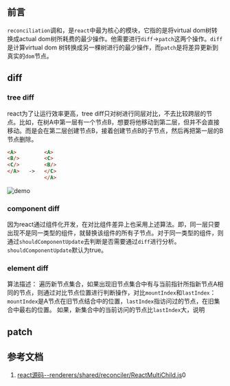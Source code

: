 ## 前言
`reconciliation`调和，是`react`中最为核心的模块，它指的是将virtual dom树转换成actual dom树所耗费的最少操作。他需要进行`diff`->`patch`这两个操作。`diff`是计算virtual dom 树转换成另一棵树进行的最少操作，而`patch`是将差异更新到真实的`dom`节点。
## diff
### tree diff
react为了让运行效率更高，tree diff只对树进行同层对比，不去比较跨层的节点。比如，在树A中第一层有一个节点B，想要将他移动到第二层，但并不会直接移动。而是会在第二层创建节点B，接着创建节点B的子节点，然后再把第一层的B节点删除。

```html
<A>         <A>
<B/>        <C>
<C/>        <B/>
</A>   ->   </C>
            </A>
```

![demo](https://upload-images.jianshu.io/upload_images/5518628-d60043dbeddfce8b.png?imageMogr2/auto-orient/strip%7CimageView2/2/w/504/format/webp)
### component diff
因为react通过组件化开发，在对比组件差异上也采用上述算法。即，同一层只要出现不是同一类型的组件，就替换该组件的所有子节点。对于同一类型的组件，则通过`shouldComponentUpdate`去判断是否需要通过`diff`进行分析。`shouldComponentUpdate`默认为true。
### element diff
算法描述：
遍历新节点集合，如果出现旧节点集合中有与当前指针所指新节点A相同的节点，则通过对比节点位置进行判断操作，对比`mountIndex`和`lastIndex`：
`mountIndex`是A节点在旧节点结合中的位置，`lastIndex`指访问过的节点，在旧集合中最右的位置。
如果，新集合中的当前访问的节点比`lastIndex`大，说明
## patch
## 参考文档
1. [react源码--renderers/shared/reconciler/ReactMultiChild.js](https://github.com/facebook/react/blob/v15.0.0/src/renderers/shared/reconciler/ReactMultiChild.js)0